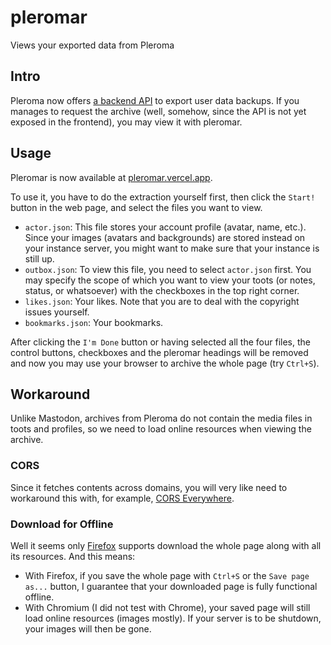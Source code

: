# pleromar

Views your exported data from Pleroma

## Intro

Pleroma now offers [a backend API](https://docs-develop.pleroma.social/backend/development/API/pleroma_api/#create-a-user-backup-archive) to export user data backups. If you manages to request the archive (well, somehow, since the API is not yet exposed in the frontend), you may view it with pleromar.

## Usage

Pleromar is now available at [pleromar.vercel.app](pleromar.vercel.app).

To use it, you have to do the extraction yourself first, then click the `Start!` button in the web page, and select the files you want to view.

* `actor.json`: This file stores your account profile (avatar, name, etc.). Since your images (avatars and backgrounds) are stored instead on your instance server, you might want to make sure that your instance is still up.
* `outbox.json`: To view this file, you need to select `actor.json` first. You may specify the scope of which you want to view your toots (or notes, status, or whatsoever) with the checkboxes in the top right corner.
* `likes.json`: Your likes. Note that you are to deal with the copyright issues yourself.
* `bookmarks.json`: Your bookmarks.

After clicking the `I'm Done` button or having selected all the four files, the control buttons, checkboxes and the pleromar headings will be removed and now you may use your browser to archive the whole page (try `Ctrl+S`).

## Workaround

Unlike Mastodon, archives from Pleroma do not contain the media files in toots and profiles, so we need to load online resources when viewing the archive.

### CORS

Since it fetches contents across domains, you will very like need to workaround this with, for example, [CORS Everywhere](https://addons.mozilla.org/en-US/firefox/addon/cors-everywhere/).

### Download for Offline

Well it seems only [Firefox](https://www.mozilla.org/en-US/firefox/) supports download the whole page along with all its resources. And this means:
* With Firefox, if you save the whole page with `Ctrl+S` or the `Save page as...` button, I guarantee that your downloaded page is fully functional offline.
* With Chromium (I did not test with Chrome), your saved page will still load online resources (images mostly). If your server is to be shutdown, your images will then be gone.
